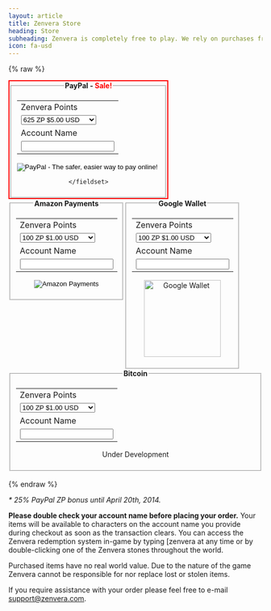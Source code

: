 ```yaml
---
layout: article
title: Zenvera Store
heading: Store
subheading: Zenvera is completely free to play. We rely on purchases from the Zenvera store to offset project expenses.
icon: fa-usd
---
```

{% raw %}
<div style="margin-left=auto; margin-right=auto;float:left; border: 2px; border-style: solid; border-color: red; text-align: center;">
    <fieldset>
    <legend><strong>PayPal - </strong><strong style="color: red;">Sale!</strong></legend>
<!--
    <form action="https://www.paypal.com/cgi-bin/webscr" method="post" target="_top">
        <input type="hidden" name="cmd" value="_s-xclick">
        <input type="hidden" name="hosted_button_id" value="J4QQMTXMQYS7N">
        <table>
            <tr><td><input type="hidden" name="on0" value="Zenvera Points">Zenvera Points</td></tr><tr><td><select name="os0">
                <option value="500 ZP">500 ZP $5.00 USD</option>
                <option value="1100 ZP">1100 ZP $10.00 USD</option>
                <option value="2400 ZP">2400 ZP $20.00 USD</option>
                <option value="6500 ZP">6500 ZP $50.00 USD</option>
            </select> </td></tr>
            <tr><td><input type="hidden" name="on1" value="Account Name">Account Name</td></tr><tr><td><input type="text" name="os1" maxlength="200"></td></tr>
        </table>
        <div align="center">
            <input type="hidden" name="currency_code" value="USD">
            <input type="image" src="https://www.paypalobjects.com/en_US/i/btn/btn_buynowCC_LG.gif" border="0" name="submit" alt="PayPal - The safer, easier way to pay online!">
            <img alt="" border="0" src="https://www.paypalobjects.com/en_US/i/scr/pixel.gif" width="1" height="1">
        </div>
    </form>
-->
<form action="https://www.paypal.com/cgi-bin/webscr" method="post" target="_top">
<input type="hidden" name="cmd" value="_s-xclick">
<input type="hidden" name="hosted_button_id" value="FEM5HV5S2PHMA">
<table>
<tr><td><input type="hidden" name="on0" value="Zenvera Points">Zenvera Points</td></tr><tr><td><select name="os0">
	<option value="625 ZP">625 ZP $5.00 USD</option>
	<option value="1375 ZP">1375 ZP $10.00 USD</option>
	<option value="3000 ZP">3000 ZP $20.00 USD</option>
	<option value="8125 ZP">8125 ZP $50.00 USD</option>
</select> </td></tr>
<tr><td><input type="hidden" name="on1" value="Account Name">Account Name</td></tr><tr><td><input type="text" name="os1" maxlength="200"></td></tr>
</table>
<input type="hidden" name="currency_code" value="USD">
<input type="image" src="https://www.paypalobjects.com/en_US/i/btn/btn_buynowCC_LG.gif" border="0" name="submit" alt="PayPal - The safer, easier way to pay online!">
<img alt="" border="0" src="https://www.paypalobjects.com/en_US/i/scr/pixel.gif" width="1" height="1">
</form>

    </fieldset>
</div>
<div style="margin-left=auto; margin-right=auto; float:left; text-align: center;">
    <fieldset>
    <legend><b>Amazon Payments</b></legend>
    <form action="https://zenvera.herokuapp.com/store/store-amazon.php" method="post" target="_top">
        <table>
        <tr><td><input type="hidden" name="on0" value="Zenvera Points">Zenvera Points</td></tr><tr><td><select name="os0">
            <option value="100 ZP">100 ZP $1.00 USD</option>
            <option value="500 ZP">500 ZP $5.00 USD</option>
            <option value="1100 ZP">1100 ZP $9.99 USD</option>
            <option value="2400 ZP">2400 ZP $20.00 USD</option>
            <option value="6500 ZP">6500 ZP $50.00 USD</option>
        </select> </td></tr>
        <tr><td><input type="hidden" name="on1" value="Account Name">Account Name</td></tr><tr><td><input type="text" name="os1" maxlength="200"></td></tr>
        </table>
        <div align="center">
            <input type="image" src="https://authorize.payments.amazon.com/pba/images/payNowButton.png" border="0" name="submit" alt="Amazon Payments">
        </div>
    </form>
    </fieldset>
</div>
<script src="https://checkout.google.com/inapp/lib/buy.js"></script>
<script type='text/javascript'>
    function RunButton() { $.post( "https://zenvera.herokuapp.com/store/google/generateJWT.php", $("#googleWalletForm").serialize(), function( data ) {
        google.payments.inapp.buy({ jwt: data.genJWT, success: function() {console.log('success');}, failure: function(result) {console.log(result.response.errorType);} }); }, "json"); return false; 
    }
</script>
<div style="margin-left=auto; margin-right=auto; float:left; text-align: center;">
    <fieldset>
        <legend><b>Google Wallet</b></legend>
        <form action="#" onsubmit="return RunButton();" id="googleWalletForm">
        <table>
        <tr><td><input type="hidden" name="on0" value="Zenvera Points">Zenvera Points</td></tr><tr><td><select name="os0">
                <option value="100 ZP">100 ZP $1.00 USD</option>
                <option value="500 ZP">500 ZP $5.00 USD</option>
                <option value="1100 ZP">1100 ZP $9.99 USD</option>
                <option value="2400 ZP">2400 ZP $20.00 USD</option>
                <option value="6500 ZP">6500 ZP $50.00 USD</option>
        </select> </td></tr>
        <tr><td><input type="hidden" name="on1" value="Account Name">Account Name</td></tr><tr><td><input type="text" name="os1" maxlength="200"></td></tr>
        </table>
        <div align="center">
        <!--<img src="https://checkout.google.com/buttons/checkoutMobile.gif?merchant_id=176727849928054&w=152&h=30&style=white&variant=no-text&loc=en_US" border="0" alt="Google Wallet" id='buyButton' value='buy' onclick='RunButton();'>-->
            <img src="https://zenvera.com/images/buy-button.png" width="152" border="0" alt="Google Wallet" id='buyButton' value='buy' onclick='RunButton();'>
        </div>
    </form>
    </fieldset>
</div>
<div style="margin-left=auto; margin-right=auto; float:none; text-align: center;">
    <fieldset>
    <legend><b>Bitcoin</b></legend>
    <form action="https://zenvera.herokuapp.com/store/store-coinbase.php" method="post" target="_top">
        <table>
        <tr><td><input type="hidden" name="on0" value="Zenvera Points">Zenvera Points</td></tr><tr><td><select name="os0">
                <option value="100 ZP">100 ZP $1.00 USD</option>
                <option value="500 ZP">500 ZP $5.00 USD</option>
                <option value="1100 ZP">1100 ZP $9.99 USD</option>
                <option value="2400 ZP">2400 ZP $20.00 USD</option>
                <option value="6500 ZP">6500 ZP $50.00 USD</option>
        </select> </td></tr>
        <tr><td><input type="hidden" name="on1" value="Account Name">Account Name</td></tr><tr><td><input type="text" name="os1" maxlength="200"></td></tr>
        </table>
        <div align="center">Under Development
        <!--<input type="image" src="https://coinbase.com/assets/buttons/buy_now_small-2161bfbbcfc0444a0c26cdac30778f7a.png" border="0" name="submit" alt="Bitcoin">-->
        </div>
    </form>
    </fieldset>
</div>
<br />
{% endraw %}

_\* 25% PayPal ZP bonus until April 20th, 2014._


__Please double check your account name before placing your order.__
Your items will be available to characters on the account name you provide during checkout as soon as the transaction clears.
You can access the Zenvera redemption system in-game by typing [zenvera at any time or by double-clicking one of the Zenvera stones throughout the world.

Purchased items have no real world value. Due to the nature of the game Zenvera cannot be responsible for nor replace lost or stolen items.

If you require assistance with your order please feel free to e-mail support@zenvera.com.